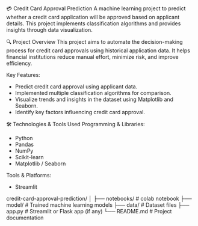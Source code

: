 💳 Credit Card Approval Prediction
A machine learning project to predict whether a credit card application will be approved based on applicant details. This project implements classification algorithms and provides insights through data visualization.

🔍 Project Overview
This project aims to automate the decision-making process for credit card approvals using historical application data. It helps financial institutions reduce manual effort, minimize risk, and improve efficiency.

Key Features:
* Predict credit card approval using applicant data.
* Implemented multiple classification algorithms for comparison.
* Visualize trends and insights in the dataset using Matplotlib and Seaborn.
* Identify key factors influencing credit card approval.

🛠️ Technologies & Tools Used
Programming & Libraries:
* Python
* Pandas
* NumPy
* Scikit-learn
* Matplotlib / Seaborn

Tools & Platforms:
* Streamlit

credit-card-approval-prediction/
│
├── notebooks/          # colab notebook
├── model/              # Trained machine learning models
├── data/               # Dataset files
├── app.py              # Streamlit or Flask app (if any)
└── README.md           # Project documentation
